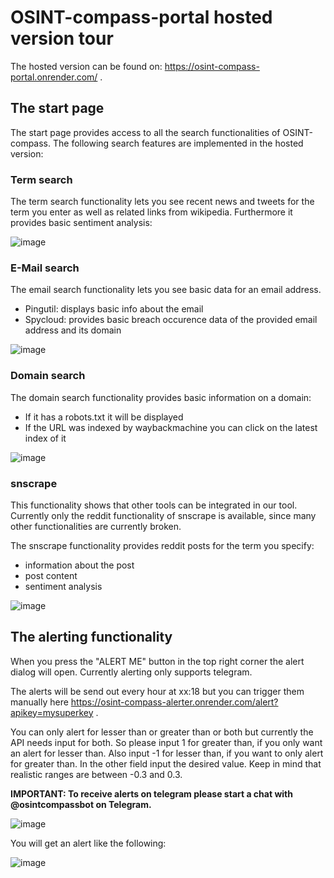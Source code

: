 # OSINT-compass-portal hosted version tour

The hosted version can be found on: https://osint-compass-portal.onrender.com/ .

## The start page

The start page provides access to all the search functionalities of OSINT-compass.
The following search features are implemented in the hosted version:

### Term search

The term search functionality lets you see recent news and tweets for the term you enter as well as related links from wikipedia.
Furthermore it provides basic sentiment analysis:

![image](https://user-images.githubusercontent.com/101996103/233848009-e065d2e1-57e8-49b7-b378-ffa3ccadb782.png)

### E-Mail search

The email search functionality lets you see basic data for an email address.

- Pingutil: displays basic info about the email
- Spycloud: provides basic breach occurence data of the provided email address and its domain

![image](https://user-images.githubusercontent.com/101996103/233847949-ab9ad650-5abe-48e5-acbd-a0189d933d2f.png)


### Domain search

The domain search functionality provides basic information on a domain:
- If it has a robots.txt it will be displayed
- If the URL was indexed by waybackmachine you can click on the latest index of it

![image](https://user-images.githubusercontent.com/101996103/233848064-5a17cad7-97ec-4b2b-a749-1b235c6e2e0f.png)

### snscrape
This functionality shows that other tools can be integrated in our tool. Currently only the reddit functionality of snscrape is available, since many other functionalities are currently broken.

The snscrape functionality provides reddit posts for the term you specify:
- information about the post
- post content
- sentiment analysis

![image](https://user-images.githubusercontent.com/101996103/233848102-9c828f92-5058-4c2e-aa38-d1334ba603c2.png)


## The alerting functionality 

When you press the "ALERT ME" button in the top right corner the alert dialog will open.
Currently alerting only supports telegram.

The alerts will be send out every hour at xx:18 but you can trigger them manually here https://osint-compass-alerter.onrender.com/alert?apikey=mysuperkey .

You can only alert for lesser than or greater than or both but currently the API needs input for both. So please input 1 for greater than, if you only want an alert for lesser than. Also input -1 for lesser than, if you want to only alert for greater than. In the other field input the desired value. Keep in mind that realistic ranges are between -0.3 and 0.3.

**IMPORTANT: To receive alerts on telegram please start a chat with @osintcompassbot on Telegram.**

![image](https://user-images.githubusercontent.com/101996103/233840173-5b79e9f8-8f9f-425e-a04d-f0b972a0de21.png)


You will get an alert like the following:

![image](https://user-images.githubusercontent.com/101996103/233841791-ab9ce64b-2f9f-439a-a814-2fc01d44a105.png)

